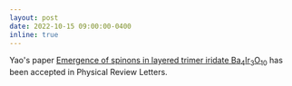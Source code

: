 ```yaml
---
layout: post
date: 2022-10-15 09:00:00-0400
inline: true
---
```


Yao's paper [Emergence of spinons in layered trimer iridate Ba<sub>4</sub>Ir<sub>3</sub>O<sub>10</sub>](/publications/#Shen2022emergence) has been accepted in Physical Review Letters.
